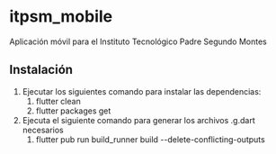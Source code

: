 # itpsm_mobile

Aplicación móvil para el Instituto Tecnológico Padre Segundo Montes

## Instalación

1. Ejecutar los siguientes comando para instalar las dependencias:
    1. flutter clean
    2. flutter packages get
2. Ejecuta el siguiente comando para generar los archivos .g.dart necesarios
   1. flutter pub run build_runner build --delete-conflicting-outputs